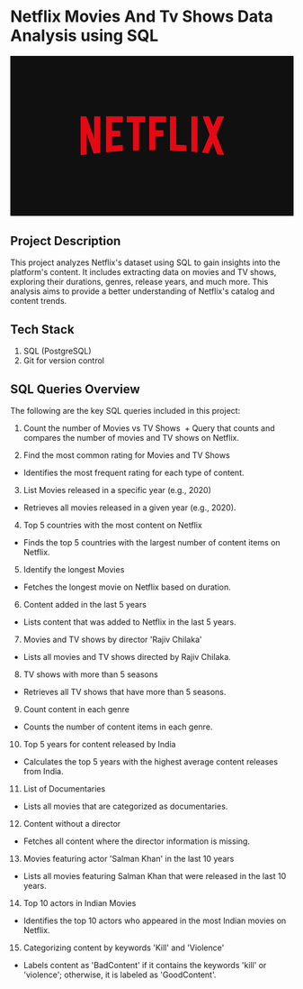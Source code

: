 # Netflix Movies And Tv Shows Data Analysis using SQL

![Netflix Image](https://github.com/chandan-data/Netflix_SQL_Projects/blob/main/Netflix_image.jpg)

## Project Description
This project analyzes Netflix's dataset using SQL to gain insights into the platform's content. It includes extracting data on movies and TV shows, exploring their durations, genres, release years, and much more. This analysis aims to provide a better understanding of Netflix's catalog and content trends.

## Tech Stack
1. SQL (PostgreSQL)
2. Git for version control


## SQL Queries Overview
The following are the key SQL queries included in this project:

1. Count the number of Movies vs TV Shows
&nbsp;+ Query that counts and compares the number of movies and TV shows on Netflix.

2. Find the most common rating for Movies and TV Shows
  + Identifies the most frequent rating for each type of content.

3. List Movies released in a specific year (e.g., 2020)
  + Retrieves all movies released in a given year (e.g., 2020).

4. Top 5 countries with the most content on Netflix
  + Finds the top 5 countries with the largest number of content items on Netflix.

5. Identify the longest Movies
  + Fetches the longest movie on Netflix based on duration.

6. Content added in the last 5 years
  + Lists content that was added to Netflix in the last 5 years.

7. Movies and TV shows by director 'Rajiv Chilaka'
  + Lists all movies and TV shows directed by Rajiv Chilaka.

8. TV shows with more than 5 seasons
  + Retrieves all TV shows that have more than 5 seasons.

9. Count content in each genre
  + Counts the number of content items in each genre.

10. Top 5 years for content released by India
  + Calculates the top 5 years with the highest average content releases from India.

11. List of Documentaries
  + Lists all movies that are categorized as documentaries.

12. Content without a director
  + Fetches all content where the director information is missing.

13. Movies featuring actor 'Salman Khan' in the last 10 years
  + Lists all movies featuring Salman Khan that were released in the last 10 years.

14. Top 10 actors in Indian Movies
  + Identifies the top 10 actors who appeared in the most Indian movies on Netflix.

15. Categorizing content by keywords 'Kill' and 'Violence'
  + Labels content as 'BadContent' if it contains the keywords 'kill' or 'violence'; otherwise, it is labeled as 'GoodContent'.
